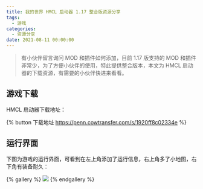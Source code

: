 ```yaml
---
title: 我的世界 HMCL 启动器 1.17 整合版资源分享
tags:
  - 游戏
categories:
  - 资源分享
date: 2021-08-11 00:00:00
---
```


> 有小伙伴留言询问 MOD 和插件如何添加，目前 1.17 版支持的 MOD 和插件非常少，为了方便小伙伴的使用，特此提供整合版本，本文为 HMCL 启动器的下载资源，有需要的小伙伴快进来看看。

<!-- more -->

## 游戏下载

HMCL 启动器下载地址：

{% button 下载地址 https://penn.cowtransfer.com/s/1920ff8c02334e %}

## 运行界面

下图为游戏的运行界面，可看到在左上角添加了运行信息，右上角多了小地图，右下角有装备耐久：

{% gallery %}
![](https://cdn.dusays.com/2021/08/371-1.jpg)
{% endgallery %}
